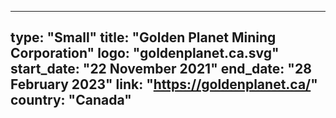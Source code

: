
---
type: "Small"
title: "Golden Planet Mining Corporation"
logo: "goldenplanet.ca.svg"
start_date: "22 November 2021"
end_date: "28 February 2023"
link: "https://goldenplanet.ca/"
country: "Canada"
---

